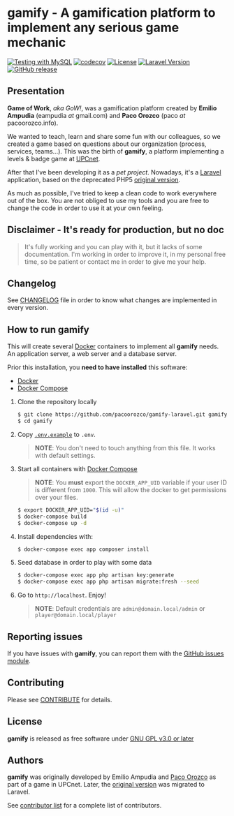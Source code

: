 # gamify - A gamification platform to implement any serious game mechanic

[![Testing with MySQL](https://github.com/pacoorozco/gamify-laravel/actions/workflows/run-tests.yml/badge.svg)](https://github.com/pacoorozco/gamify-laravel/actions/workflows/run-tests.yml)
[![codecov](https://codecov.io/gh/pacoorozco/gamify-laravel/branch/main/graph/badge.svg?token=ugLXCazFWC)](https://codecov.io/gh/pacoorozco/gamify-laravel)
[![License](https://img.shields.io/github/license/pacoorozco/gamify-laravel.svg)](LICENSE)
[![Laravel Version](https://img.shields.io/badge/Laravel-8.x-orange.svg)](https://laravel.com/docs/8.x)
[![GitHub release](https://img.shields.io/github/release/pacoorozco/gamify-laravel.svg?style=flat-square)](https://github.com/pacoorozco/gamify-laravel/releases)

## Presentation

**Game of Work**, _aka GoW!_, was a gamification platform created by **Emilio Ampudia** (eampudia _at_ gmail.com) and **Paco Orozco** (paco _at_ pacoorozco.info). 

We wanted to teach, learn and share some fun with our colleagues, so we created a game based on questions about our organization (process, services, teams...). This was the birth of **gamify**, a platform implementing a levels & badge game at [UPCnet](https://www.upcnet.es).

After that I've been developing it as a _pet project_. Nowadays, it's a [Laravel](https://laravel.com) application, based on the deprecated PHP5 [original version](https://github.com/pacoorozco/gamify).

As much as possible, I've tried to keep a clean code to work everywhere out of the box. You are not obliged to use my tools and you are free to change the code in order to use it at your own feeling.

## Disclaimer - It's ready for production, but no doc

> It's fully working and you can play with it, but it lacks of some documentation. I'm working in order to improve it, in my personal free time, so be patient or contact me in order to give me your help.

## Changelog

See [CHANGELOG](CHANGELOG.md) file in order to know what changes are implemented in every version.

## How to run gamify

This will create several [Docker](https://www.docker.com/) containers to implement all **gamify** needs. An application server, a web server and a database server.

Prior this installation, you **need to have installed** this software:

* [Docker](https://www.docker.com/)
* [Docker Compose](https://docs.docker.com/compose/)

1. Clone the repository locally

    ```bash
    $ git clone https://github.com/pacoorozco/gamify-laravel.git gamify
    $ cd gamify
    ```
1. Copy [`.env.example`](.env.example) to `.env`.

    > **NOTE**: You don't need to touch anything from this file. It works with default settings.

1. Start all containers with [Docker Compose](https://docs.docker.com/compose/)

    > **NOTE**: You **must** export the `DOCKER_APP_UID` variable if your user ID is different from `1000`. This will allow the docker to get permissions over your files.

    ```bash
    $ export DOCKER_APP_UID="$(id -u)"
    $ docker-compose build
    $ docker-compose up -d
    ```

1. Install dependencies with:

    ```bash
    $ docker-compose exec app composer install
    ```

1. Seed database in order to play with some data

    ```bash
    $ docker-compose exec app php artisan key:generate 
    $ docker-compose exec app php artisan migrate:fresh --seed
    ```
    
1. Go to `http://localhost`. Enjoy!

   > **NOTE**: Default credentials are `admin@domain.local/admin` or `player@domain.local/player`

## Reporting issues

If you have issues with **gamify**, you can report them with the [GitHub issues module](https://github.com/pacoorozco/gamify-laravel/issues).

## Contributing

Please see [CONTRIBUTE](CONTRIBUTE.md) for details.

## License

**gamify** is released as free software under [GNU GPL v3.0 or later](https://spdx.org/licenses/GPL-3.0-or-later.html)

## Authors

**gamify** was originally developed by Emilio Ampudia and [Paco Orozco](https://pacoorozco.info) as part of a game in UPCnet. Later, the [original version](https://github.com/pacoorozco/gamify) was migrated to Laravel.

See [contributor list](https://github.com/pacoorozco/gamify-laravel/graphs/contributors) for a complete list of contributors.

